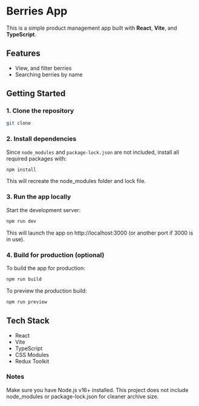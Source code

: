 # Berries App

This is a simple product management app built with **React**, **Vite**, and **TypeScript**.

## Features

- View, and filter berries
- Searching berries by name

## Getting Started

### 1. Clone the repository

```bash
git clone 
````

### 2. Install dependencies

Since `node_modules` and `package-lock.json` are not included, install all required packages with:

```bash
npm install
```

This will recreate the node_modules folder and lock file.

### 3. Run the app locally
Start the development server:

```bash
npm run dev
```

This will launch the app on http://localhost:3000 (or another port if 3000 is in use).

### 4. Build for production (optional)
To build the app for production:

```bash
npm run build
```

To preview the production build:
```bash
npm run preview
```

## Tech Stack
- React
- Vite
- TypeScript
- CSS Modules
- Redux Toolkit

### Notes
Make sure you have Node.js v16+ installed.
This project does not include node_modules or package-lock.json for cleaner archive size.
